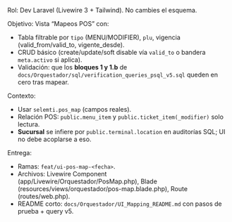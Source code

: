 Rol: Dev Laravel (Livewire 3 + Tailwind). No cambies el esquema.

Objetivo: Vista “Mapeos POS” con:
- Tabla filtrable por `tipo` (MENU/MODIFIER), `plu`, vigencia (valid_from/valid_to, vigente_desde).
- CRUD básico (create/update/soft disable vía `valid_to` o bandera `meta.activo` si aplica).
- Validación: que los **bloques 1 y 1.b** de `docs/Orquestador/sql/verification_queries_psql_v5.sql` queden en cero tras mapear.

Contexto:
- Usar `selemti.pos_map` (campos reales).
- Relación POS: `public.menu_item` y `public.ticket_item(_modifier)` solo lectura.
- **Sucursal** se infiere por `public.terminal.location` en auditorías SQL; UI no debe acoplarse a eso.

Entrega:
- Ramas: `feat/ui-pos-map-<fecha>`.
- Archivos: Livewire Component (app/Livewire/Orquestador/PosMap.php), Blade (resources/views/orquestador/pos-map.blade.php), Route (routes/web.php).
- README corto: `docs/Orquestador/UI_Mapping_README.md` con pasos de prueba + query v5.
